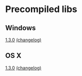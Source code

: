 # Precompiled libs

## Windows
[1.3.0](https://storage.yandexcloud.net/cpp-sc2/windows/cpp-sc2-1.3.0.zip) [(changelog)](https://github.com/cpp-sc2/cpp-sc2/releases/tag/v1.3.0)

## OS X
[1.3.0](https://storage.yandexcloud.net/cpp-sc2/osx/cpp-sc2-1.3.0.zip) [(changelog)](https://github.com/cpp-sc2/cpp-sc2/releases/tag/v1.3.0)
